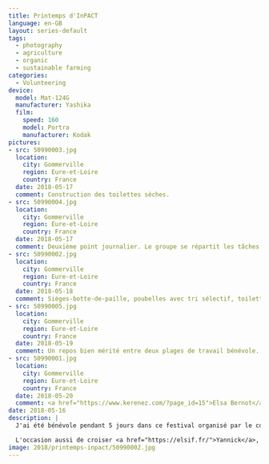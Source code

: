```yaml
---
title: Printemps d'InPACT
language: en-GB
layout: series-default
tags:
  - photography
  - agriculture
  - organic
  - sustainable farming
categories:
  - Volunteering
device:
  model: Mat-124G
  manufacturer: Yashika
  film:
    speed: 160
    model: Portra
    manufacturer: Kodak
pictures:
- src: 50990003.jpg
  location:
    city: Gommerville
    region: Eure-et-Loire
    country: France
  date: 2018-05-17
  comment: Construction des toilettes sèches.
- src: 50990004.jpg
  location:
    city: Gommerville
    region: Eure-et-Loire
    country: France
  date: 2018-05-17
  comment: Deuxième point journalier. Le groupe se répartit les tâches. Le festival ouvre dans l'après-midi.
- src: 50990002.jpg
  location:
    city: Gommerville
    region: Eure-et-Loire
    country: France
  date: 2018-05-18
  comment: Sièges-botte-de-paille, poubelles avec tri sélectif, toilettes sèches, pissotières et chapiteaux pour les conférences et animations.
- src: 50990005.jpg
  location:
    city: Gommerville
    region: Eure-et-Loire
    country: France
  date: 2018-05-19
  comment: Un repos bien mérité entre deux plages de travail bénévole.
- src: 50990001.jpg
  location:
    city: Gommerville
    region: Eure-et-Loire
    country: France
  date: 2018-05-20
  comment: <a href="https://www.kerenez.com/?page_id=15">Elsa Bernot</a> (Les Dépavé·es) cuit des centaines de pain dans son four mobile. Les pains sont vendus à prix libre. Toute sa production a été vendue.
date: 2018-05-16
description: |
  J'ai été bénévole pendant 5 jours dans ce festival organisé par le collectif InPACT (Initiatives Pour une Agriculture Citoyenne et Territoriale), pour une réorientation radicale de notre modèle alimentaire et agricole.

  L'occasion aussi de croiser <a href="https://elsif.fr/">Yannick</a>, en dehors du travail, dans les champs.
image: 2018/printemps-inpact/50990002.jpg
---
```

